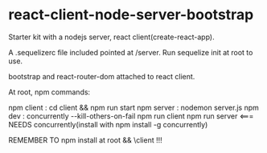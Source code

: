 # react-client-node-server-bootstrap

Starter kit with a nodejs server, react client(create-react-app).

A .sequelizerc file included pointed at /server. Run sequelize init at root to use.

bootstrap and react-router-dom attached to react client.

At root, npm commands:

npm client : cd client && npm run start
npm server : nodemon server.js
npm dev : concurrently --kill-others-on-fail npm run client npm run server   <=== NEEDS concurrently(install with npm install -g concurrently)

REMEMBER TO npm install at root && \client !!!